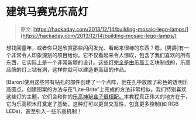 # 建筑马赛克乐高灯

> 原文:[https://hackaday.com/2013/12/14/building-mosaic-lego-lamps/](https://hackaday.com/2013/12/14/building-mosaic-lego-lamps/)

想找回童年，或者你只是欣赏那些闪闪发光、看起来很棒的东西？嗯，[男爵]有一个非常令人印象深刻的项目给你。它不仅看起来令人惊叹，包含了我们喜欢的所有东西，它实际上是一个非常新颖的设计。这些[灯完全是由乐高](http://www.instructables.com/id/Mosaic-LEGO-Lamps/)工艺块制成的，乐高品牌的灯上钻有洞，这样你就可以建造更高级的作品。

[Baron]使用这些带有钻孔的部件创建了一个点阵，他在孔中放置了彩色的透明乐高圆点。创建图案的方法与在“Lite-Brite”上完成的方法非常相似。我们特别喜欢这些灯的主题，它们会和你的[乐高神秘盒子很相配。](http://hackaday.com/2011/02/23/mystery-box-out-of-lego/)本教程真正伟大的地方在于，它为乐高积木灯奠定了基础，这种灯可以更具交互性，包含更多控制(如 RGB LEDs)，甚至引入一些乐高机制！